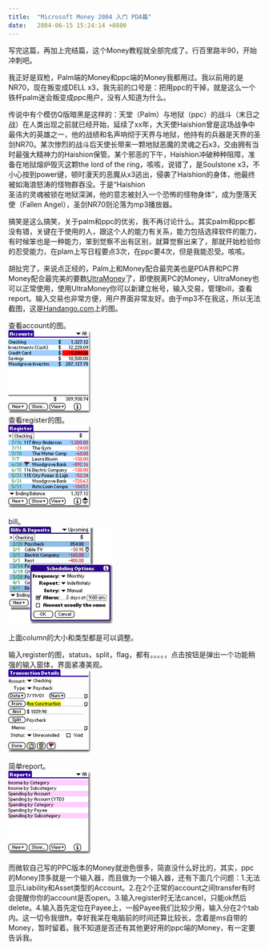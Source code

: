 ```yaml
---
title:  "Microsoft Money 2004 入门 PDA篇"
date:   2004-06-15 15:24:14 +0800
---
```


写完这篇，再加上完结篇，这个Money教程就全部完成了。行百里路半90，开始冲刺吧。  

我正好是双枪，Palm端的Money和ppc端的Money我都用过。我以前用的是NR70，现在叛变成DELL x3，我先前的口号是：把用ppc的干掉，就是这么一个铁杆palm迷会叛变成ppc用户，没有人知道为什么。  

传说中有个模仿Q版暗黑是这样的：天堂（Palm）与地狱（ppc）的战斗（末日之战）在人类出现之前就已经开始，延续了xx年，大天使Haishion曾是这场战争中最伟大的英雄之一，他的战绩和名声响彻于天界与地狱，他持有的兵器是天界的圣剑NR70。某次惨烈的战斗后天使长带来一颗地狱恶魔的灵魂之石x3，交由拥有当时最强大精神力的Haishion保管。某个邪恶的下午，Haishion冲破种种阻障，准备在地狱熔炉毁灭这颗the lord of the ring，咳咳，说错了，是Soulstone x3，不小心按到power键，顿时漫天的恶魔从x3逃出，侵袭了Haishion的身体，他最终被如海浪怒涛的怪物群吞没。于是“Haishion  
圣洁的灵魂被锁在地狱深渊，他的意志被封入一个恐怖的怪物身体”，成为堕落天使（Fallen Angel），圣剑NR70则沦落为mp3播放器。  

搞笑是这么搞笑，关于palm和ppc的优劣，我不再讨论什么。其实palm和ppc都没有错，关键在于使用的人，跟这个人的能力有关系，能力包括选择软件的能力，有时候笨也是一种能力，笨到觉察不出有区别，就算觉察出来了，那就开始检验你的忍受能力，在plam上写日程要点3次，在ppc要4次，但是我能忍受。咳咳。  

胡扯完了，来说点正经的，Palm上和Money配合最完美也是PDA界和PC界Money配合最完美的要数[UltraMoney](http://www.ultrasoft.com/Money/)了，即使脱离PC的Money，UltraMoney也可以正常使用，使用UltraMoney你可以新建立帐号，输入交易，管理bill，查看report。输入交易也非常方便，用户界面非常友好。由于mp3不在我这，所以无法截图，这是[Handango.com](http://www.handango.com/PlatformProductDetail.jsp?siteId=852&jid=XF5X25A5147146EB18775D72EFDXF866&platformId=1&productType=2&catalog=0&sectionId=0&productId=4384)上的图。  

查看account的图。  
![](/images/2011/money/umaccount.gif)  
查看register的图。  
![](/images/2011/money/umregister.gif)  

bill。  
![](/images/2011/money/umbills.gif)  

上面column的大小和类型都是可以调整。  

输入register的图，status，split，flag，都有。。。。，点击按钮是弹出一个功能稍强的输入窗体，界面紧凑美观。  
![](/images/2011/money/umanim_paycheck.gif)  

简单report。  
![](/images/2011/money/umanim_report.gif)  

而微软自己写的PPC版本的Money就逊色很多，简直没什么好比的，其实，ppc的Money顶多就是一个输入器，而且做为一个输入器，还有下面几个问题：1.无法显示Liability和Asset类型的Account。2.在2个正常的account之间transfer有时会提醒你你的account是否open。3.输入register时无法cancel，只能ok然后delete。4.输入首先定位在Payee上，一般Payee我们比较少用，输入分在2个tab内。这一切令我很ft，幸好我呆在电脑前的时间还算比较长，念着是ms自带的Money，暂时留着。我不知道是否还有其他更好用的ppc端的Money，有一定要告诉我。  

